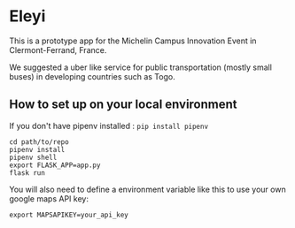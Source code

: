 # Eleyi

This is a prototype app for the Michelin Campus Innovation Event in Clermont-Ferrand, France.

We suggested a uber like service for public transportation (mostly small buses) in developing countries such as Togo.


## How to set up on your local environment
If you don't have pipenv installed : `pip install pipenv`

```
cd path/to/repo
pipenv install
pipenv shell
export FLASK_APP=app.py
flask run
```

You will also need to define a environment variable like this to use your own google maps API key:

`export MAPSAPIKEY=your_api_key`


